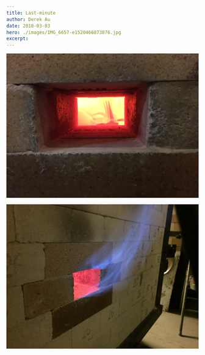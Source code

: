 ```yaml
---
title: Last-minute
author: Derek Au
date: 2018-03-03
hero: ./images/IMG_6657-e1520466873876.jpg
excerpt: 
---
```


![](./images/IMG_6657-e1520466873876.jpg)
    
![](./images/IMG_6665-e1520466890764.jpg)

